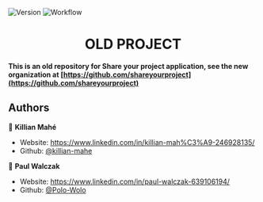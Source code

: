 <p>
  <img alt="Version" src="https://img.shields.io/badge/version-0.3-green.svg?cacheSeconds=2592000" />
  <img alt="Workflow" src="https://github.com/killian-mahe/shareyourproject/workflows/Laravel/badge.svg" />
</p>
<h1 align="center">OLD PROJECT</h1>

**This is an old repository for Share your project application, see the new organization at [https://github.com/shareyourproject](https://github.com/shareyourproject)**

## Authors

👤 **Killian Mahé**

* Website: https://www.linkedin.com/in/killian-mah%C3%A9-246928135/
* Github: [@killian-mahe](https://github.com/killian-mahe)

👤 **Paul Walczak**

* Website: https://www.linkedin.com/in/paul-walczak-639106194/
* Github: [@Polo-Wolo](https://github.com/Polo-Wolo)
